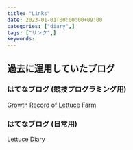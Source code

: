 ```yaml
---
title: "Links"
date: 2023-01-01T00:00:00+09:00
categories: ["diary",]
tags: ["リンク",]
keywords:
---
```


## 過去に運用していたブログ

### はてなブログ (競技プログラミング用)

[Growth Record of Lettuce Farm](https://fairy-lettuce.hatenadiary.com/)

### はてなブログ (日常用)

[Lettuce Diary](https://lettuce-diary.hatenadiary.com/)
